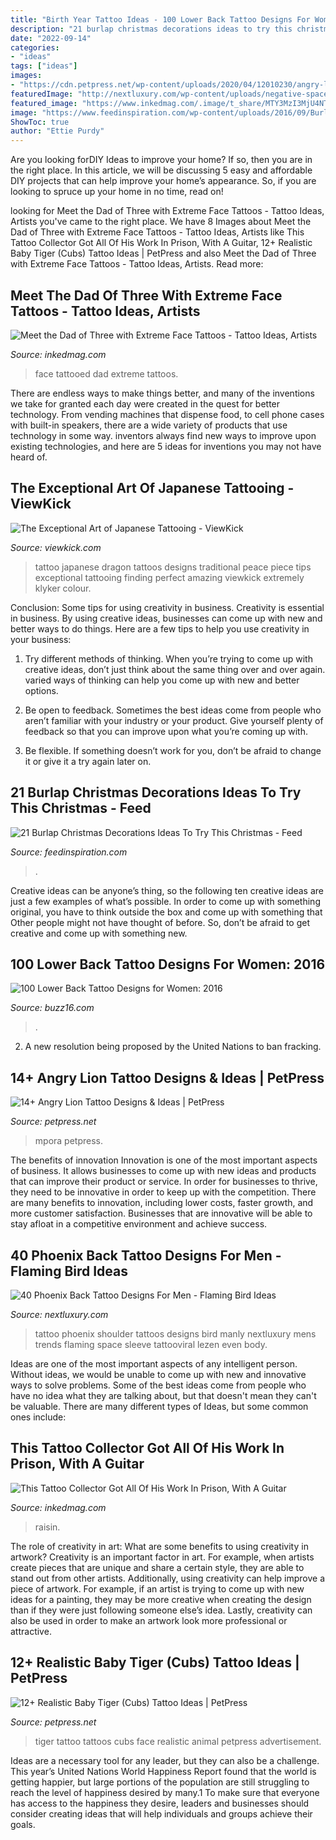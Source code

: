 ```yaml
---
title: "Birth Year Tattoo Ideas - 100 Lower Back Tattoo Designs For Women: 2016"
description: "21 burlap christmas decorations ideas to try this christmas"
date: "2022-09-14"
categories:
- "ideas"
tags: ["ideas"]
images:
- "https://cdn.petpress.net/wp-content/uploads/2020/04/12010230/angry-lion-tattoo-man.jpeg"
featuredImage: "http://nextluxury.com/wp-content/uploads/negative-space-mens-phoenix-full-back-tattoos.jpg"
featured_image: "https://www.inkedmag.com/.image/t_share/MTY3MzI3MjU4NTY0ODk1OTg3/tattooed-dad-fb.jpg"
image: "https://www.feedinspiration.com/wp-content/uploads/2016/09/Burlap-christmas-decorations.jpg"
ShowToc: true
author: "Ettie Purdy"
---
```



Are you looking forDIY Ideas to improve your home? If so, then you are in the right place. In this article, we will be discussing 5 easy and affordable DIY projects that can help improve your home’s appearance. So, if you are looking to spruce up your home in no time, read on!

	

		
looking for Meet the Dad of Three with Extreme Face Tattoos - Tattoo Ideas, Artists you've came to the right place. We have 8 Images about Meet the Dad of Three with Extreme Face Tattoos - Tattoo Ideas, Artists like This Tattoo Collector Got All Of His Work In Prison, With A Guitar, 12+ Realistic Baby Tiger (Cubs) Tattoo Ideas | PetPress and also Meet the Dad of Three with Extreme Face Tattoos - Tattoo Ideas, Artists. Read more:
		
    
## Meet The Dad Of Three With Extreme Face Tattoos - Tattoo Ideas, Artists

<img loading=lazy src="https://www.inkedmag.com/.image/t_share/MTY3MzI3MjU4NTY0ODk1OTg3/tattooed-dad-fb.jpg" onerror="this.onerror=null;this.src='https://tse3.mm.bing.net/th?id=OIP.cYOhhaao1TM1FeCMMF-XfgHaD4&amp;pid=15.1';" alt="Meet the Dad of Three with Extreme Face Tattoos - Tattoo Ideas, Artists">

_Source: inkedmag.com_

>face tattooed dad extreme tattoos. 

	

There are endless ways to make things better, and many of the inventions we take for granted each day were created in the quest for better technology. From vending machines that dispense food, to cell phone cases with built-in speakers, there are a wide variety of products that use technology in some way. inventors always find new ways to improve upon existing technologies, and here are 5 ideas for inventions you may not have heard of.

    
## The Exceptional Art Of Japanese Tattooing - ViewKick

<img loading=lazy src="https://viewkick.com/content/800/2015/08/japanese-back-tattoo-by-redcranetattoo-CmmKkb7aVH.jpg" onerror="this.onerror=null;this.src='https://tse2.mm.bing.net/th?id=OIP.iMKGvWy-rqHkgzCnDVxLWwHaJ4&amp;pid=15.1';" alt="The Exceptional Art of Japanese Tattooing - ViewKick">

_Source: viewkick.com_

>tattoo japanese dragon tattoos designs traditional peace piece tips exceptional tattooing finding perfect amazing viewkick extremely klyker colour. 

	

Conclusion: Some tips for using creativity in business.
Creativity is essential in business. By using creative ideas, businesses can come up with new and better ways to do things. Here are a few tips to help you use creativity in your business:
1. Try different methods of thinking. When you’re trying to come up with creative ideas, don’t just think about the same thing over and over again. varied ways of thinking can help you come up with new and better options.

2. Be open to feedback. Sometimes the best ideas come from people who aren’t familiar with your industry or your product. Give yourself plenty of feedback so that you can improve upon what you’re coming up with.

3. Be flexible. If something doesn’t work for you, don’t be afraid to change it or give it a try again later on.

    
## 21 Burlap Christmas Decorations Ideas To Try This Christmas - Feed

<img loading=lazy src="https://www.feedinspiration.com/wp-content/uploads/2016/09/Burlap-christmas-decorations.jpg" onerror="this.onerror=null;this.src='https://tse4.mm.bing.net/th?id=OIP.NkA6UCL6YEa1qs2nq1xBnQHaLG&amp;pid=15.1';" alt="21 Burlap Christmas Decorations Ideas To Try This Christmas - Feed">

_Source: feedinspiration.com_

>. 

	

Creative ideas can be anyone’s thing, so the following ten creative ideas are just a few examples of what’s possible. In order to come up with something original, you have to think outside the box and come up with something that Other people might not have thought of before. So, don’t be afraid to get creative and come up with something new.

    
## 100 Lower Back Tattoo Designs For Women: 2016

<img loading=lazy src="https://buzz16.com/wp-content/uploads/2015/05/Lower-Back-Tattoo-Design-for-Women1-44.jpg" onerror="this.onerror=null;this.src='https://tse2.mm.bing.net/th?id=OIP.mKDSQPYNzlttr2SU41F_1gHaJ4&amp;pid=15.1';" alt="100 Lower Back Tattoo Designs for Women: 2016">

_Source: buzz16.com_

>. 

	

2. A new resolution being proposed by the United Nations to ban fracking.

    
## 14+ Angry Lion Tattoo Designs &amp; Ideas | PetPress

<img loading=lazy src="https://cdn.petpress.net/wp-content/uploads/2020/04/12010230/angry-lion-tattoo-man.jpeg" onerror="this.onerror=null;this.src='https://tse3.mm.bing.net/th?id=OIP.B611MkbvPIvkV6EpsA5olAHaKs&amp;pid=15.1';" alt="14+ Angry Lion Tattoo Designs &amp; Ideas | PetPress">

_Source: petpress.net_

>mpora petpress. 

	

The benefits of innovation
Innovation is one of the most important aspects of business. It allows businesses to come up with new ideas and products that can improve their product or service. In order for businesses to thrive, they need to be innovative in order to keep up with the competition. There are many benefits to innovation, including lower costs, faster growth, and more customer satisfaction. Businesses that are innovative will be able to stay afloat in a competitive environment and achieve success.

    
## 40 Phoenix Back Tattoo Designs For Men - Flaming Bird Ideas

<img loading=lazy src="http://nextluxury.com/wp-content/uploads/negative-space-mens-phoenix-full-back-tattoos.jpg" onerror="this.onerror=null;this.src='https://tse4.mm.bing.net/th?id=OIP.VdsdfhO847AMoQdgOx54mwAAAA&amp;pid=15.1';" alt="40 Phoenix Back Tattoo Designs For Men - Flaming Bird Ideas">

_Source: nextluxury.com_

>tattoo phoenix shoulder tattoos designs bird manly nextluxury mens trends flaming space sleeve tattooviral lezen even body. 

	

Ideas are one of the most important aspects of any intelligent person. Without ideas, we would be unable to come up with new and innovative ways to solve problems. Some of the best ideas come from people who have no idea what they are talking about, but that doesn't mean they can't be valuable. There are many different types of Ideas, but some common ones include:

    
## This Tattoo Collector Got All Of His Work In Prison, With A Guitar

<img loading=lazy src="https://www.inkedmag.com/.image/c_limit%2Ccs_srgb%2Cfl_progressive%2Cq_auto:good%2Cw_700/MTY1MDM0ODIxNjQ5NzA0MDU3/bradleymontanez2.jpg" onerror="this.onerror=null;this.src='https://tse2.mm.bing.net/th?id=OIP.Rg6JydJwWaCZ2mnRef-TPwHaJ3&amp;pid=15.1';" alt="This Tattoo Collector Got All Of His Work In Prison, With A Guitar">

_Source: inkedmag.com_

>raisin. 

	

The role of creativity in art: What are some benefits to using creativity in artwork?
Creativity is an important factor in art. For example, when artists create pieces that are unique and share a certain style, they are able to stand out from other artists. Additionally, using creativity can help improve a piece of artwork. For example, if an artist is trying to come up with new ideas for a painting, they may be more creative when creating the design than if they were just following someone else’s idea. Lastly, creativity can also be used in order to make an artwork look more professional or attractive.

    
## 12+ Realistic Baby Tiger (Cubs) Tattoo Ideas | PetPress

<img loading=lazy src="https://cdn.petpress.net/wp-content/uploads/2020/05/12000319/baby-tiger-tattoo-shoulder-art.jpg" onerror="this.onerror=null;this.src='https://tse2.mm.bing.net/th?id=OIP.xic2lQNQBtpbGSoNlZZYkQHaJ4&amp;pid=15.1';" alt="12+ Realistic Baby Tiger (Cubs) Tattoo Ideas | PetPress">

_Source: petpress.net_

>tiger tattoo tattoos cubs face realistic animal petpress advertisement. 

	

Ideas are a necessary tool for any leader, but they can also be a challenge. This year’s United Nations World Happiness Report found that the world is getting happier, but large portions of the population are still struggling to reach the level of happiness desired by many.1 To make sure that everyone has access to the happiness they desire, leaders and businesses should consider creating ideas that will help individuals and groups achieve their goals.

